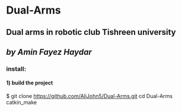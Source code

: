 # Dual-Arms
## Dual arms in robotic club Tishreen university
## _by Amin Fayez Haydar_
### install:
#### 1) build the project
$ git clone https://github.com/AliJohn5/Dual-Arms.git
cd Dual-Arms
catkin_make
